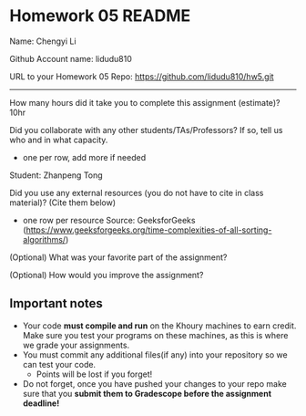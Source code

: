 # Homework 05 README

Name: Chengyi Li

Github Account name: lidudu810

URL to your Homework 05 Repo: 
https://github.com/lidudu810/hw5.git

---

How many hours did it take you to complete this assignment (estimate)? 10hr

Did you collaborate with any other students/TAs/Professors? If so, tell us who and in what capacity.  
- one per row, add more if needed

Student: Zhanpeng Tong

Did you use any external resources (you do not have to cite in class material)? (Cite them below)  
- one row per resource
Source: GeeksforGeeks (https://www.geeksforgeeks.org/time-complexities-of-all-sorting-algorithms/)

(Optional) What was your favorite part of the assignment? 

(Optional) How would you improve the assignment? 



## Important notes

* Your code **must compile and run** on the Khoury machines to earn credit. Make sure you test your programs on these machines, as this is where we grade your assignments.
* You must commit any additional files(if any) into your repository so we can test your code.
  * Points will be lost if you forget!
* Do not forget, once you have pushed your changes to your repo make sure that you **submit them to Gradescope before the assignment deadline!**


